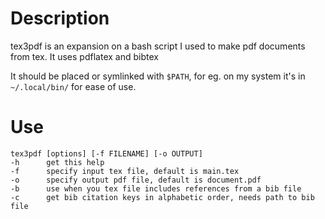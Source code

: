 # Description
tex3pdf is an expansion on a bash script I used to make pdf documents from tex. It uses pdflatex and bibtex

It should be placed or symlinked with `$PATH`, for eg. on my system it's in `~/.local/bin/` for ease of use.

# Use
```
tex3pdf [options] [-f FILENAME] [-o OUTPUT]
-h      get this help
-f      specify input tex file, default is main.tex
-o      specify output pdf file, default is document.pdf
-b      use when you tex file includes references from a bib file
-c      get bib citation keys in alphabetic order, needs path to bib file
```
